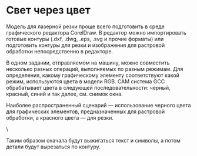 # Свет через цвет

Модель для лазерной резки проще всего подготовить в среде графического редактора CorelDraw. В редактор можно импортировать готовые контуры (.dxf, .dwg, .eps, .svg и прочие форматы) или подготовить контуры для резки и изображения для растровой обработки непосредственно в редакторе. &#x20;

В одном задании, отправляемом на машину, можно совместить несколько разных операций, выполняемых по разным режимам. Для определения, какому графическому элементу соответствуют какой режим, используются цвета в модели RGB. CAM система GCC обрабатывает цвета в следующей последовательности: черный, красный, синий и так далее, см. снимок окна.

Наиболее распространенный сценарий — использование черного цвета для графических элементов, предназначенных для растровой обработки, а красного цвета — для резки.&#x20;

\


Таким образом сначала будут выжигаться текст и символы, а потом детали будут вырезаться по контуру.
